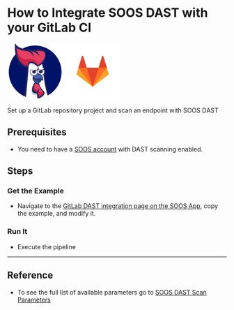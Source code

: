 # How to Integrate SOOS DAST with your GitLab CI
<div>
<img src="../assets/img/SOOS-Icon.png" alt="SOOS" width="128" height="128">
<img src="../assets/img/gitlab.png" alt="GitLab" width="128" height="128">
</div>

Set up a GitLab repository project and scan an endpoint with SOOS DAST

## Prerequisites
- You need to have a [SOOS account](https://app.soos.io/register) with DAST scanning enabled.

## Steps

### **Get the Example**

* Navigate to the [GitLab DAST integration page on the SOOS App](https://app.soos.io/integrate/dast?id=gitlab), copy the example, and modify it.

### **Run It**

* Execute the pipeline

---

## Reference
* To see the full list of available parameters go to [SOOS DAST Scan Parameters](https://github.com/soos-io/soos-dast#parameters)
